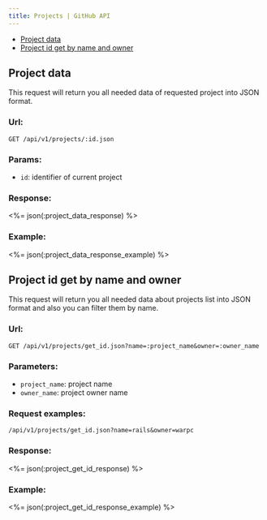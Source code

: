 ```yaml
---
title: Projects | GitHub API
---
```


* <a href="#project-data">Project data</a>
* <a href="#project-id-get-by-name-and-owner">Project id get by name and owner</a>

## Project data

This request will return you all needed data of requested project into JSON format.

### Url:

    GET /api/v1/projects/:id.json

### Params:

* `id`: identifier of current project

### Response:

<%= json(:project_data_response) %>

### Example:

<%= json(:project_data_response_example) %>

## Project id get by name and owner

This request will return you all needed data about projects list into JSON format and also you can filter them by name.

### Url:

    GET /api/v1/projects/get_id.json?name=:project_name&owner=:owner_name

### Parameters:

* `project_name`: project name
* `owner_name`: project owner name

### Request examples:

    /api/v1/projects/get_id.json?name=rails&owner=warpc

### Response:

<%= json(:project_get_id_response) %>

### Example:

<%= json(:project_get_id_response_example) %>

